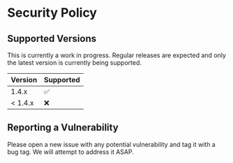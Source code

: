 # Security Policy

## Supported Versions

This is currently a work in progress. Regular releases are expected and only the latest version is currently being supported.

| Version | Supported          |
| ------- | ------------------ |
| 1.4.x   | :white_check_mark: |
| < 1.4.x | :x:                |

## Reporting a Vulnerability

Please open a new issue with any potential vulnerability and tag it with a bug tag. We will attempt to address it ASAP. 
